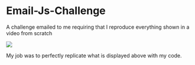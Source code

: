 # Email-Js-Challenge
A challenge emailed to me requiring that I reproduce everything shown in a video from scratch

![ ](https://media.giphy.com/media/8vHU0ErDRmNgtolQgM/giphy.gif) 

My job was to perfectly replicate what is displayed above with my code.
